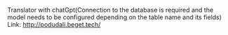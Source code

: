 Translator with chatGpt(Connection to the database is required and the model needs to be configured depending on the table name and its fields)
Link: http://podudali.beget.tech/